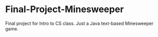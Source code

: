 # Final-Project-Minesweeper
Final project for Intro to CS class.
Just a Java text-based Minesweeper game.
